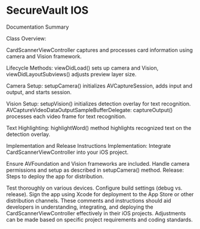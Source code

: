 
# SecureVault IOS


Documentation Summary

Class Overview: 

CardScannerViewController captures and processes card information using camera and Vision framework.

Lifecycle Methods: viewDidLoad() sets up camera and Vision, viewDidLayoutSubviews() adjusts preview layer size.

Camera Setup: setupCamera() initializes AVCaptureSession, adds input and output, and starts session.

Vision Setup: setupVision() initializes detection overlay for text recognition.
AVCaptureVideoDataOutputSampleBufferDelegate: captureOutput() processes each video frame for text recognition.

Text Highlighting: highlightWord() method highlights recognized text on the detection overlay.

Implementation and Release Instructions
Implementation: Integrate CardScannerViewController into your iOS project.

Ensure AVFoundation and Vision frameworks are included.
Handle camera permissions and setup as described in setupCamera() method.
Release: Steps to deploy the app for distribution.

Test thoroughly on various devices.
Configure build settings (debug vs. release).
Sign the app using Xcode for deployment to the App Store or other distribution channels.
These comments and instructions should aid developers in understanding, integrating, and deploying the CardScannerViewController effectively in their iOS projects. Adjustments can be made based on specific project requirements and coding standards.
